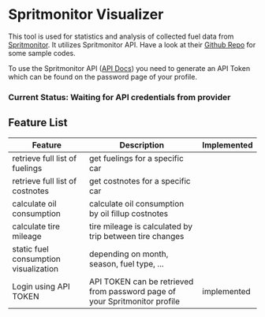 # Spritmonitor Visualizer

This tool is used for statistics and analysis of collected fuel data from [Spritmonitor](https://www.spritmonitor.de/). It utilizes Spritmonitor API. Have a look at their [Github Repo](https://github.com/FundF/Spritmonitor-API-sample-code) for some sample codes.

To use the Spritmonitor API ([API Docs](https://api.spritmonitor.de/doc)) you need to generate an API Token which can be found on the password page of your profile.

### Current Status: Waiting for API credentials from provider

## Feature List
Feature|Description|Implemented
---|---|---
retrieve full list of fuelings |get fuelings for a specific car|
retrieve full list of costnotes|get costnotes for a specific car|
calculate oil consumption |calculate oil consumption by oil fillup costnotes|
calculate tire mileage |tire mileage is calculated by trip between tire changes|
static fuel consumption visualization | depending on month, season, fuel type, ...| 
Login using API TOKEN|API TOKEN can be retrieved from password page of your Spritmonitor profile | implemented

